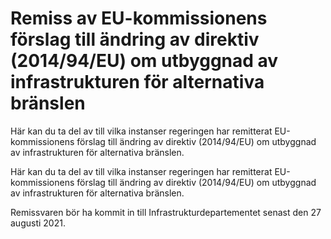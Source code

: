 # Remiss av EU-kommissionens förslag till ändring av direktiv (2014/94/EU) om utbyggnad av infrastrukturen för alternativa bränslen

Här kan du ta del av till vilka instanser regeringen har remitterat EU-kommissionens förslag till ändring av direktiv (2014/94/EU) om utbyggnad av infrastrukturen för alternativa bränslen.

Här kan du ta del av till vilka instanser regeringen har remitterat EU-kommissionens förslag till ändring av direktiv (2014/94/EU) om utbyggnad av infrastrukturen för alternativa bränslen.

Remissvaren bör ha kommit in till Infrastrukturdepartementet senast den 27 augusti 2021.
